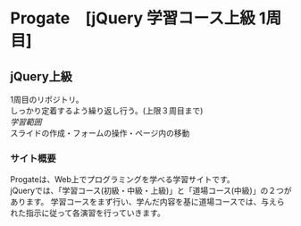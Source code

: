 # Progate　[jQuery 学習コース上級 1周目]

## jQuery上級
1周目のリポジトリ。  
しっかり定着するよう繰り返し行う。(上限３周目まで)  
*学習範囲*   
スライドの作成・フォームの操作・ページ内の移動

### サイト概要
Progateは、Web上でプログラミングを学べる学習サイトです。  
jQueryでは、「学習コース(初級・中級・上級)」と「道場コース(中級)」の２つがあります。
学習コースをまず行い、学んだ内容を基に道場コースでは、与えられた指示に従って各演習を行っていきます。  